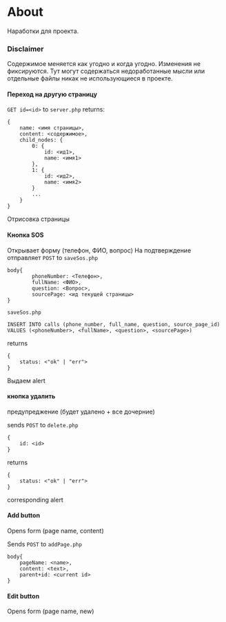 # About
Наработки для проекта.

### Disclaimer
Содержимое меняется как угодно и когда угодно. Изменения не фиксируются. Тут могут содержаться недоработанные мысли или отдельные файлы никак не использующиеся в проекте.

#### Переход на другую страницу
`GET id=<id>` to `server.php`
returns:
```
{
	name: <имя страницы>,
	content: <содержимое>,
	child_nodes: {
		0: {
			id: <ид1>,
			name: <имя1>
		},
		1: {
			id: <ид2>,
			name: <имя2>
		}
		...
	}
}
```
Отрисовка страницы

#### Кнопка SOS
Открывает форму (телефон, ФИО, вопрос)
На подтверждение отправляет
`POST` to `saveSos.php`
```
body{
	    phoneNumber: <Телефон>,
        fullName: <ФИО>,
        question: <Вопрос>,
        sourcePage: <ид текущей страницы>
}
```

`saveSos.php`

```
INSERT INTO calls (phone_number, full_name, question, source_page_id) VALUES (<phoneNumber>, <fullName>, <question>, <sourcePage>)
```

returns
```
{
	status: <"ok" | "err">
}
```

Выдаем alert

#### кнопка удалить
предупреджение (будет удалено + все дочерние)

sends `POST` to `delete.php`
```
{
    id: <id>
}
```

returns
```
{
    status: <"ok" | "err">
}
```

corresponding alert

#### Add button
Opens form (page name, content)

Sends `POST` to `addPage.php`
```
body{
    pageName: <name>,
    content: <text>,
    parent+id: <current id>
}
```

#### Edit button
Opens form (page name, new)